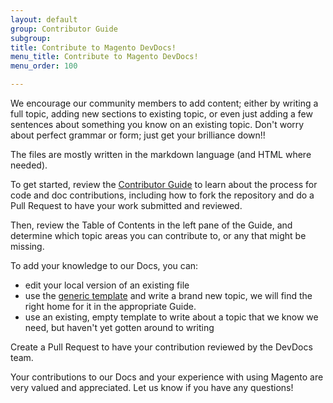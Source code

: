 ```yaml
---
layout: default
group: Contributor Guide
subgroup: 
title: Contribute to Magento DevDocs!
menu_title: Contribute to Magento DevDocs!
menu_order: 100

---
```


We encourage our community members to add content; either by writing a full topic, adding new sections to existing topic, or even just adding a few sentences about something you know on an existing topic. Don't worry about perfect grammar or form; just get your brilliance down!!

The files are mostly written in the markdown language (and HTML where needed). 

To get started, review the <a href="{{ site.gdeurl }}contributor-guide/CONTRIBUTING.html">Contributor Guide</a> to learn about the process for code and doc contributions, including how to fork the repository and do a Pull Request to have your work submitted and reviewed.

Then, review the Table of Contents in the left pane of the Guide, and determine which topic areas you can contribute to, or any that might be missing.

To add your knowledge to our Docs, you can:

* edit your local version of an existing file
* use the <a href="{{ site.githuburl }}template.md">generic template</a> and write a brand new topic, we will find the right home for it in the appropriate Guide.
* use an existing, empty template to write about a topic that we know we need, but haven't yet gotten around to writing


Create a Pull Request to have your contribution reviewed by the DevDocs team. 

Your contributions to our Docs and your experience with using Magento are very valued and appreciated. Let us know if you have any questions!

